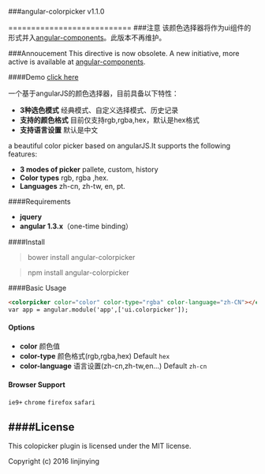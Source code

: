 ###angular-colorpicker v1.1.0

===========================
###注意
该颜色选择器将作为ui组件的形式并入[angular-components](https://github.com/linjinying/angular-components/tree/master/angular-colorpicker)。此版本不再维护。

###Annoucement
This directive is now obsolete. A new initiative, more active is available at [angular-components](https://github.com/linjinying/angular-components/tree/master/angular-colorpicker).

####Demo
[click here](http://w3cin.com/demo/angular-colorpicker/example/index.html)


一个基于angularJS的颜色选择器，目前具备以下特性：
- **3种选色模式**  经典模式、自定义选择模式、历史记录
- **支持的颜色格式**  目前仅支持rgb,rgba,hex，默认是hex格式
- **支持语言设置**  默认是中文

a beautiful color picker based on angularJS.It supports the following features:
- **3 modes of picker**  pallete, custom, history
- **Color types**  rgb, rgba ,hex.
- **Languages**  zh-cn, zh-tw, en, pt.

####Requirements
- **jquery**
- **angular 1.3.x**（one-time binding）

####Install
> bower install angular-colorpicker

> npm install angular-colorpicker

####Basic Usage
```html
<colorpicker color="color" color-type="rgba" color-language="zh-CN"></colorpicker>
var app = angular.module('app',['ui.colorpicker']);
```

#### Options
- **color**  颜色值
- **color-type** 颜色格式(rgb,rgba,hex) Default `hex`
- **color-language** 语言设置(zh-cn,zh-tw,en...) Default `zh-cn`


#### Browser Support
`ie9+`  `chrome` `firefox` `safari`

####License
--------
This colopicker plugin is licensed under the MIT license.

Copyright (c) 2016 linjinying
